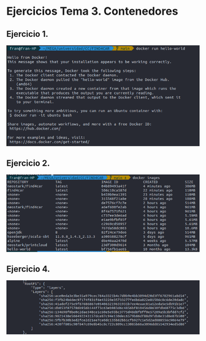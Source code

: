 # Ejercicios Tema 3. Contenedores

## Ejercicio 1.

![docker run](img/Captura%20de%20pantalla%20de%202020-11-23%2002-00-15.png)

## Ejercicio 2.

![docker ejemplo uso](img/Captura%20de%20pantalla%20de%202020-11-23%2001-52-58.png)

## Ejercicio 4.

![docker inspect](img/Captura%20de%20pantalla%20de%202020-11-23%2002-02-50.png)

